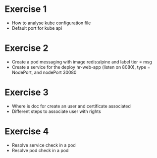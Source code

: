 # Exercise 1

 - How to analyse kube configuration file
 - Default port for kube api

# Exercise 2

 - Create a pod messaging with image redis:alpine and label tier = msg
 - Create a service for the deploy hr-web-app (listen on 8080), type = NodePort, and nodePort 30080

# Exercise 3

 - Where is doc for create an user and certificate associated
 - Different steps to associate user with rights

# Exercise 4

 - Resolve service check in a pod
 - Resolve pod check in a pod